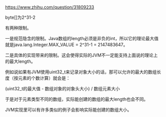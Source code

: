 https://www.zhihu.com/question/31809233



byte[]为2^31-2



有两种限制。

一是规范隐含的限制。Java数组的length必须是非负的int，所以它的理论最大值就是java.lang.Integer.MAX_VALUE = 2^31-1 = 2147483647。

二是具体的实现带来的限制。这会使得实际的JVM不一定能支持上面说的理论上的最大length。

例如说如果有JVM使用uint32_t来记录对象大小的话，那可以允许的最大的数组长度（按元素的个数计算）就会是：

(uint32_t的最大值 - 数组对象的对象头大小) / 数组元素大小

于是对于元素类型不同的数组，实际能创建的数组的最大length也会不同。

JVM实现里可以有许多类似的例子会影响实际能创建的数组大小。